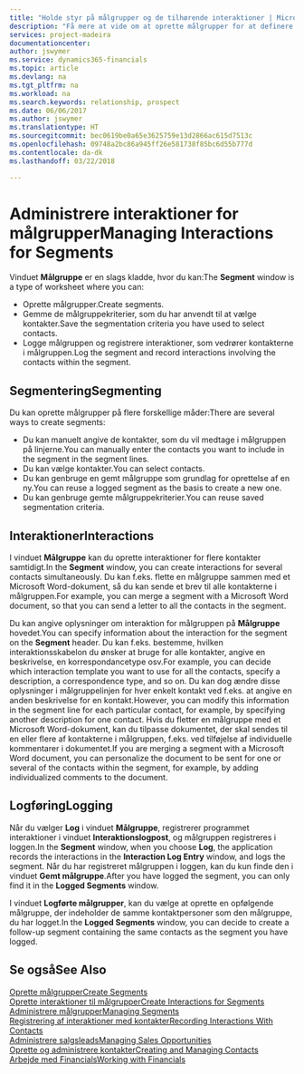 ```yaml
---
title: "Holde styr på målgrupper og de tilhørende interaktioner | Microsoft Docs"
description: "Få mere at vide om at oprette målgrupper for at definere grupper af kontaktpersoner og angive interaktioner for målgrupper."
services: project-madeira
documentationcenter: 
author: jswymer
ms.service: dynamics365-financials
ms.topic: article
ms.devlang: na
ms.tgt_pltfrm: na
ms.workload: na
ms.search.keywords: relationship, prospect
ms.date: 06/06/2017
ms.author: jswymer
ms.translationtype: HT
ms.sourcegitcommit: bec0619be0a65e3625759e13d2866ac615d7513c
ms.openlocfilehash: 09748a2bc86a945ff26e581738f85bc6d55b777d
ms.contentlocale: da-dk
ms.lasthandoff: 03/22/2018

---
```

# <a name="managing-interactions-for-segments"></a><span data-ttu-id="25fe9-103">Administrere interaktioner for målgrupper</span><span class="sxs-lookup"><span data-stu-id="25fe9-103">Managing Interactions for Segments</span></span>
<span data-ttu-id="25fe9-104">Vinduet **Målgruppe** er en slags kladde, hvor du kan:</span><span class="sxs-lookup"><span data-stu-id="25fe9-104">The **Segment** window is a type of worksheet where you can:</span></span>

* <span data-ttu-id="25fe9-105">Oprette målgrupper.</span><span class="sxs-lookup"><span data-stu-id="25fe9-105">Create segments.</span></span>
* <span data-ttu-id="25fe9-106">Gemme de målgruppekriterier, som du har anvendt til at vælge kontakter.</span><span class="sxs-lookup"><span data-stu-id="25fe9-106">Save the segmentation criteria you have used to select contacts.</span></span>
* <span data-ttu-id="25fe9-107">Logge målgruppen og registrere interaktioner, som vedrører kontakterne i målgruppen.</span><span class="sxs-lookup"><span data-stu-id="25fe9-107">Log the segment and record interactions involving the contacts within the segment.</span></span>

## <a name="segmenting"></a><span data-ttu-id="25fe9-108">Segmentering</span><span class="sxs-lookup"><span data-stu-id="25fe9-108">Segmenting</span></span>
<span data-ttu-id="25fe9-109">Du kan oprette målgrupper på flere forskellige måder:</span><span class="sxs-lookup"><span data-stu-id="25fe9-109">There are several ways to create segments:</span></span>

* <span data-ttu-id="25fe9-110">Du kan manuelt angive de kontakter, som du vil medtage i målgruppen på linjerne.</span><span class="sxs-lookup"><span data-stu-id="25fe9-110">You can manually enter the contacts you want to include in the segment in the segment lines.</span></span>
* <span data-ttu-id="25fe9-111">Du kan vælge kontakter.</span><span class="sxs-lookup"><span data-stu-id="25fe9-111">You can select contacts.</span></span>
* <span data-ttu-id="25fe9-112">Du kan genbruge en gemt målgruppe som grundlag for oprettelse af en ny.</span><span class="sxs-lookup"><span data-stu-id="25fe9-112">You can reuse a logged segment as the basis to create a new one.</span></span>
* <span data-ttu-id="25fe9-113">Du kan genbruge gemte målgruppekriterier.</span><span class="sxs-lookup"><span data-stu-id="25fe9-113">You can reuse saved segmentation criteria.</span></span>

## <a name="interactions"></a><span data-ttu-id="25fe9-114">Interaktioner</span><span class="sxs-lookup"><span data-stu-id="25fe9-114">Interactions</span></span>
<span data-ttu-id="25fe9-115">I vinduet **Målgruppe** kan du oprette interaktioner for flere kontakter samtidigt.</span><span class="sxs-lookup"><span data-stu-id="25fe9-115">In the **Segment** window, you can create interactions for several contacts simultaneously.</span></span> <span data-ttu-id="25fe9-116">Du kan f.eks. flette en målgruppe sammen med et Microsoft Word-dokument, så du kan sende et brev til alle kontakterne i målgruppen.</span><span class="sxs-lookup"><span data-stu-id="25fe9-116">For example, you can merge a segment with a Microsoft Word document, so that you can send a letter to all the contacts in the segment.</span></span>

<span data-ttu-id="25fe9-117">Du kan angive oplysninger om interaktion for målgruppen på **Målgruppe** hovedet.</span><span class="sxs-lookup"><span data-stu-id="25fe9-117">You can specify information about the interaction for the segment on the **Segment** header.</span></span> <span data-ttu-id="25fe9-118">Du kan f.eks. bestemme, hvilken interaktionsskabelon du ønsker at bruge for alle kontakter, angive en beskrivelse, en korrespondancetype osv.</span><span class="sxs-lookup"><span data-stu-id="25fe9-118">For example, you can decide which interaction template you want to use for all the contacts, specify a description, a correspondence type, and so on.</span></span> <span data-ttu-id="25fe9-119">Du kan dog ændre disse oplysninger i målgruppelinjen for hver enkelt kontakt ved f.eks. at angive en anden beskrivelse for en kontakt.</span><span class="sxs-lookup"><span data-stu-id="25fe9-119">However, you can modify this information in the segment line for each particular contact, for example, by specifying another description for one contact.</span></span> <span data-ttu-id="25fe9-120">Hvis du fletter en målgruppe med et Microsoft Word-dokument, kan du tilpasse dokumentet, der skal sendes til en eller flere af kontakterne i målgruppen, f.eks. ved tilføjelse af individuelle kommentarer i dokumentet.</span><span class="sxs-lookup"><span data-stu-id="25fe9-120">If you are merging a segment with a Microsoft Word document, you can personalize the document to be sent for one or several of the contacts within the segment, for example, by adding individualized comments to the document.</span></span>

## <a name="logging"></a><span data-ttu-id="25fe9-121">Logføring</span><span class="sxs-lookup"><span data-stu-id="25fe9-121">Logging</span></span>
<span data-ttu-id="25fe9-122">Når du vælger **Log** i vinduet **Målgruppe**, registrerer programmet interaktioner i vinduet **Interaktionslogpost**, og målgruppen registreres i loggen.</span><span class="sxs-lookup"><span data-stu-id="25fe9-122">In the **Segment** window, when you choose **Log**, the application records the interactions in the **Interaction Log Entry** window, and logs the segment.</span></span> <span data-ttu-id="25fe9-123">Når du har registreret målgruppen i loggen, kan du kun finde den i vinduet **Gemt målgruppe**.</span><span class="sxs-lookup"><span data-stu-id="25fe9-123">After you have logged the segment, you can only find it in the **Logged Segments** window.</span></span>

<span data-ttu-id="25fe9-124">I vinduet **Logførte målgrupper**, kan du vælge at oprette en opfølgende målgruppe, der indeholder de samme kontaktpersoner som den målgruppe, du har logget.</span><span class="sxs-lookup"><span data-stu-id="25fe9-124">In the **Logged Segments** window, you can decide to create a follow-up segment containing the same contacts as the segment you have logged.</span></span>

## <a name="see-also"></a><span data-ttu-id="25fe9-125">Se også</span><span class="sxs-lookup"><span data-stu-id="25fe9-125">See Also</span></span>
[<span data-ttu-id="25fe9-126">Oprette målgrupper</span><span class="sxs-lookup"><span data-stu-id="25fe9-126">Create Segments</span></span>](marketing-how-create-segment.md)  
[<span data-ttu-id="25fe9-127">Oprette interaktioner til målgrupper</span><span class="sxs-lookup"><span data-stu-id="25fe9-127">Create Interactions for Segments</span></span>](marketing-how-create-interactions.md)  
[<span data-ttu-id="25fe9-128">Administrere målgrupper</span><span class="sxs-lookup"><span data-stu-id="25fe9-128">Managing Segments</span></span>](marketing-segments.md)  
[<span data-ttu-id="25fe9-129">Registrering af interaktioner med kontakter</span><span class="sxs-lookup"><span data-stu-id="25fe9-129">Recording Interactions With Contacts</span></span>](marketing-interactions.md)  
[<span data-ttu-id="25fe9-130">Administrere salgsleads</span><span class="sxs-lookup"><span data-stu-id="25fe9-130">Managing Sales Opportunities</span></span>](marketing-manage-sales-opportunities.md)  
[<span data-ttu-id="25fe9-131">Oprette og administrere kontakter</span><span class="sxs-lookup"><span data-stu-id="25fe9-131">Creating and Managing Contacts</span></span>](marketing-contacts.md)  
[<span data-ttu-id="25fe9-132">Arbejde med Financials</span><span class="sxs-lookup"><span data-stu-id="25fe9-132">Working with Financials</span></span>](ui-work-product.md)


